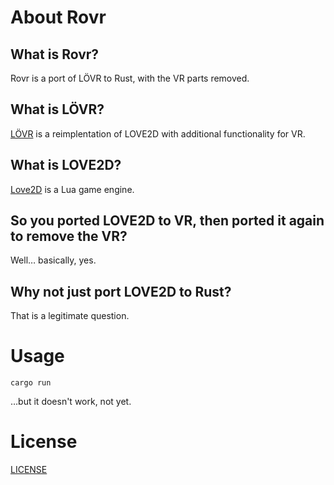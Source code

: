 # About Rovr

## What is Rovr?

Rovr is a port of LÖVR to Rust, with the VR parts removed.

## What is LÖVR?

[LÖVR](https://lovr.org/) is a reimplentation of LOVE2D with additional functionality for VR.

## What is LOVE2D?

[Love2D](https://love2d.org/) is a Lua game engine.

## So you ported LOVE2D to VR, then ported it again to remove the VR?

Well… basically, yes.

## Why not just port LOVE2D to Rust?

That is a legitimate question.

# Usage

```
cargo run
```

…but it doesn't work, not yet.

# License

[LICENSE](LICENSE)
